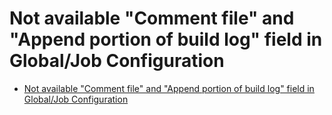 Not available "Comment file" and "Append portion of build log" field in Global/Job Configuration
=====

* [Not available "Comment file" and "Append portion of build log" field in Global/Job Configuration](https://github.com/propeoplemd/cibox/issues/223#issuecomment-165734053)